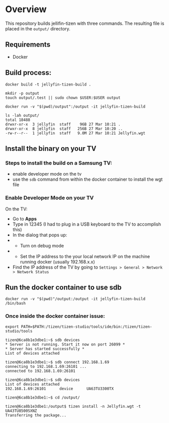 # Overview

This repository builds jellifin-tizen with three commands. The resulting file is placed in the `output/` directory.

## Requirements

* Docker

## Build process:

    docker build -t jellyfin-tizen-build .

    mkdir -p output
    touch output/.test || sudo chown $USER:$USER output

    docker run -v "$(pwd)/output":/output -it jellyfin-tizen-build

    ls -lah output/
    total 18488
    drwxr-xr-x  3 jellyfin  staff    96B 27 Mar 10:21 .
    drwxr-xr-x  8 jellyfin  staff   256B 27 Mar 10:20 ..
    -rw-r--r--  1 jellyfin  staff   9.0M 27 Mar 10:21 Jellyfin.wgt

## Install the binary on your TV

### Steps to install the build on a Samsung TV:

- enable developer mode on the tv
- use the `sdb` command from within the docker container to install the wgt file

### Enable Developer Mode on your TV
On the TV:

- Go to **Apps**
- Type in 12345 (I had to plug in a USB keyboard to the TV to accomplish this)
- In the dialog that pops up:
- - Turn on debug mode
- - Set the IP address to the your local network IP on the machine running docker  (usually 192.168.x.x)
- Find the IP address of the TV by going to `Settings > General > Network > Network Status`

## Run the docker container to use sdb
    docker run -v "$(pwd)"/output:/output -it jellyfin-tizen-build /bin/bash

### Once inside the docker container issue:

    export PATH=$PATH:/tizen/tizen-studio/tools/ide/bin:/tizen/tizen-studio/tools

    tizen@6ca8b1e3dbe1:~$ sdb devices
    * Server is not running. Start it now on port 26099 *
    * Server has started successfully *
    List of devices attached

    tizen@6ca8b1e3dbe1:~$ sdb connect 192.168.1.69
    connecting to 192.168.1.69:26101 ...
    connected to 192.168.1.69:26101

    tizen@6ca8b1e3dbe1:~$ sdb devices
    List of devices attached
    192.168.1.69:26101  	device    	UA63TU3300TX

    tizen@6ca8b1e3dbe1:~$ cd /output/

    tizen@6ca8b1e3dbe1:/output$ tizen install -n Jellyfin.wgt -t UA43TU8500SXNZ
    Transferring the package...


